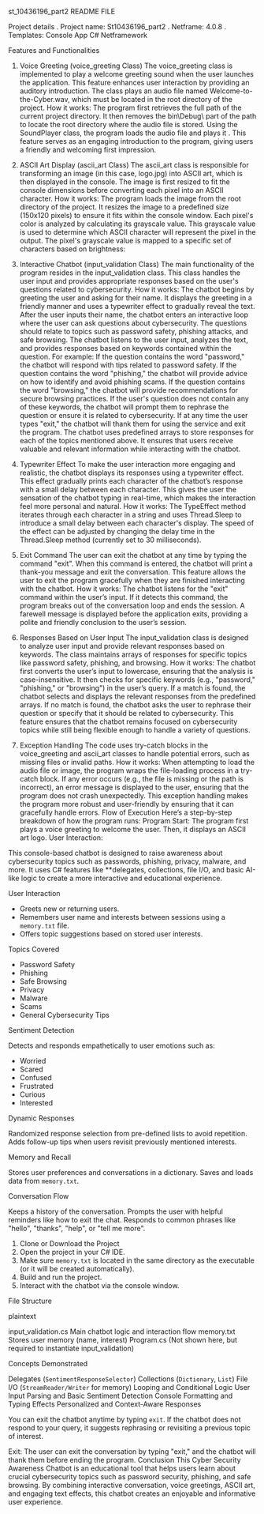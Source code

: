 st_10436196_part2
README FILE

  Project details
. Project name: St10436196_part2
. Netframe: 4.0.8
. Templates: Console App C# Netframework

Features and Functionalities
1. Voice Greeting (voice_greeting Class)
The voice_greeting class is implemented to play a welcome greeting sound when the user launches the application. This feature enhances user interaction by providing an auditory introduction. The class plays an audio file named Welcome-to-the-Cyber.wav, which must be located in the root directory of the project.
How it works:
The program first retrieves the full path of the current project directory.
It then removes the bin\Debug\ part of the path to locate the root directory where the audio file is stored.
Using the SoundPlayer class, the program loads the audio file and plays it .
This feature serves as an engaging introduction to the program, giving users a friendly and welcoming first impression.

2. ASCII Art Display (ascii_art Class)
The ascii_art class is responsible for transforming an image (in this case, logo.jpg) into ASCII art, which is then displayed in the console. The image is first resized to fit the console dimensions before converting each pixel into an ASCII character.
How it works:
The program loads the image from the root directory of the project.
It resizes the image to a predefined size (150x120 pixels) to ensure it fits within the console window.
Each pixel's color is analyzed by calculating its grayscale value. This grayscale value is used to determine which ASCII character will represent the pixel in the output.
The pixel's grayscale value is mapped to a specific set of characters based on brightness:


3. Interactive Chatbot (input_validation Class)
The main functionality of the program resides in the input_validation class. This class handles the user input and provides appropriate responses based on the user's questions related to cybersecurity.
How it works:
The chatbot begins by greeting the user and asking for their name. It displays the greeting in a friendly manner and uses a typewriter effect to gradually reveal the text.
After the user inputs their name, the chatbot enters an interactive loop where the user can ask questions about cybersecurity. The questions should relate to topics such as password safety, phishing attacks, and safe browsing.
The chatbot listens to the user input, analyzes the text, and provides responses based on keywords contained within the question.
For example:
If the question contains the word "password," the chatbot will respond with tips related to password safety.
If the question contains the word "phishing," the chatbot will provide advice on how to identify and avoid phishing scams.
If the question contains the word "browsing," the chatbot will provide recommendations for secure browsing practices.
If the user's question does not contain any of these keywords, the chatbot will prompt them to rephrase the question or ensure it is related to cybersecurity.
If at any time the user types "exit," the chatbot will thank them for using the service and exit the program.
The chatbot uses predefined arrays to store responses for each of the topics mentioned above. It ensures that users receive valuable and relevant information while interacting with the chatbot.

4. Typewriter Effect
To make the user interaction more engaging and realistic, the chatbot displays its responses using a typewriter effect. This effect gradually prints each character of the chatbot’s response with a small delay between each character. This gives the user the sensation of the chatbot typing in real-time, which makes the interaction feel more personal and natural.
How it works:
The TypeEffect method iterates through each character in a string and uses Thread.Sleep to introduce a small delay between each character's display.
The speed of the effect can be adjusted by changing the delay time in the Thread.Sleep method (currently set to 30 milliseconds).

5. Exit Command
The user can exit the chatbot at any time by typing the command "exit". When this command is entered, the chatbot will print a thank-you message and exit the conversation. This feature allows the user to exit the program gracefully when they are finished interacting with the chatbot.
How it works:
The chatbot listens for the "exit" command within the user’s input. If it detects this command, the program breaks out of the conversation loop and ends the session.
A farewell message is displayed before the application exits, providing a polite and friendly conclusion to the user’s session.

6. Responses Based on User Input
The input_validation class is designed to analyze user input and provide relevant responses based on keywords. The class maintains arrays of responses for specific topics like password safety, phishing, and browsing.
How it works:
The chatbot first converts the user’s input to lowercase, ensuring that the analysis is case-insensitive.
It then checks for specific keywords (e.g., "password," "phishing," or "browsing") in the user’s query.
If a match is found, the chatbot selects and displays the relevant responses from the predefined arrays.
If no match is found, the chatbot asks the user to rephrase their question or specify that it should be related to cybersecurity.
This feature ensures that the chatbot remains focused on cybersecurity topics while still being flexible enough to handle a variety of questions.

7. Exception Handling
The code uses try-catch blocks in the voice_greeting and ascii_art classes to handle potential errors, such as missing files or invalid paths.
How it works:
When attempting to load the audio file or image, the program wraps the file-loading process in a try-catch block.
If any error occurs (e.g., the file is missing or the path is incorrect), an error message is displayed to the user, ensuring that the program does not crash unexpectedly.
This exception handling makes the program more robust and user-friendly by ensuring that it can gracefully handle errors.
Flow of Execution
Here’s a step-by-step breakdown of how the program runs:
Program Start:
The program first plays a voice greeting to welcome the user.
Then, it displays an ASCII art logo.
User Interaction:

This console-based chatbot is designed to raise awareness about cybersecurity topics such as passwords, phishing, privacy, malware, and more. It uses C# features like **delegates, collections, file I/O, and basic AI-like logic to create a more interactive and educational experience.

 User Interaction

* Greets new or returning users.
* Remembers user name and interests between sessions using a `memory.txt` file.
* Offers topic suggestions based on stored user interests.

Topics Covered

* Password Safety
* Phishing
* Safe Browsing
* Privacy
* Malware
* Scams
* General Cybersecurity Tips

Sentiment Detection

Detects and responds empathetically to user emotions such as:

* Worried
* Scared
* Confused
* Frustrated
* Curious
* Interested

 Dynamic Responses

 Randomized response selection from pre-defined lists to avoid repetition.
 Adds follow-up tips when users revisit previously mentioned interests.

 Memory and Recall

 Stores user preferences and conversations in a dictionary.
 Saves and loads data from `memory.txt`.

 Conversation Flow

 Keeps a history of the conversation.
 Prompts the user with helpful reminders like how to exit the chat.
 Responds to common phrases like "hello", "thanks", "help", or "tell me more".



1. Clone or Download the Project
2. Open the project in your C# IDE.
3. Make sure `memory.txt` is located in the same directory as the executable (or it will be created automatically).
4. Build and run the project.
5. Interact with the chatbot via the console window.



  File Structure

plaintext
 
 input_validation.cs     Main chatbot logic and interaction flow
 memory.txt              Stores user memory (name, interest)
Program.cs              (Not shown here, but required to instantiate input_validation)



 Concepts Demonstrated

Delegates (`SentimentResponseSelector`)
Collections (`Dictionary`, `List`)
 File I/O (`StreamReader/Writer` for memory)
  Looping and Conditional Logic
User Input Parsing and Basic Sentiment Detection
Console Formatting and Typing Effects
Personalized and Context-Aware Responses



You can exit the chatbot anytime by typing `exit`.
If the chatbot does not respond to your query, it suggests rephrasing or revisiting a previous topic of interest.

Exit:
The user can exit the conversation by typing "exit," and the chatbot will thank them before ending the program.
Conclusion
This Cyber Security Awareness Chatbot is an educational tool that helps users learn about crucial cybersecurity topics such as password security, phishing, and safe browsing. By combining interactive conversation, voice greetings, ASCII art, and engaging text effects, this chatbot creates an enjoyable and informative user experience. 

